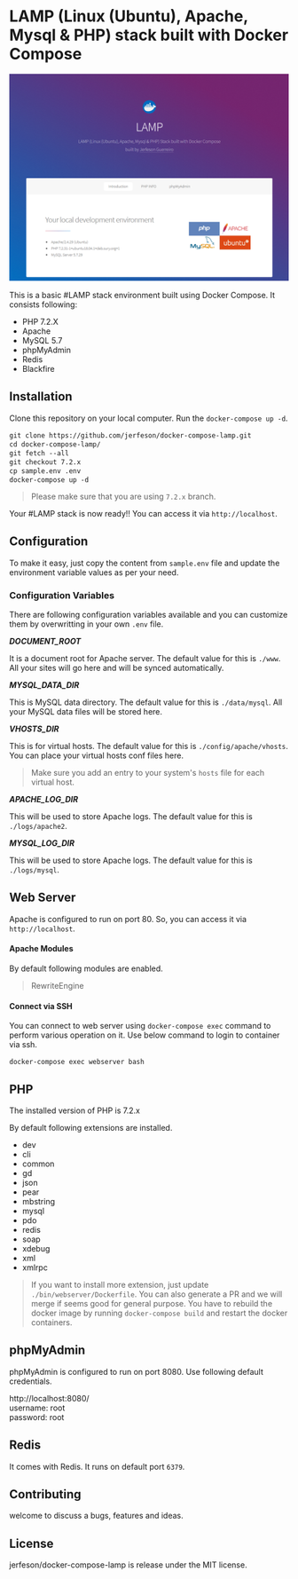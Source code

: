 # LAMP (Linux (Ubuntu), Apache, Mysql & PHP) stack built with Docker Compose

![Landing Page](screenshot.png)

This is a basic #LAMP stack environment built using Docker Compose. It consists following:

- PHP 7.2.X
- Apache 
- MySQL 5.7
- phpMyAdmin
- Redis
- Blackfire

## Installation
Clone this repository on your local computer. Run the `docker-compose up -d`.

```shell
git clone https://github.com/jerfeson/docker-compose-lamp.git
cd docker-compose-lamp/
git fetch --all
git checkout 7.2.x
cp sample.env .env
docker-compose up -d
```
> Please make sure that you are using `7.2.x` branch.

Your #LAMP stack is now ready!! You can access it via `http://localhost`.

## Configuration

To make it easy, just copy the content from `sample.env` file and update the environment variable values as per your need.

### Configuration Variables

There are following configuration variables available and you can customize them by overwritting in your own `.env` file.

_**DOCUMENT_ROOT**_

It is a document root for Apache server. The default value for this is `./www`. All your sites will go here and will be synced automatically.

_**MYSQL_DATA_DIR**_

This is MySQL data directory. The default value for this is `./data/mysql`. All your MySQL data files will be stored here.

_**VHOSTS_DIR**_

This is for virtual hosts. The default value for this is `./config/apache/vhosts`. You can place your virtual hosts conf files here.

> Make sure you add an entry to your system's `hosts` file for each virtual host.

_**APACHE_LOG_DIR**_

This will be used to store Apache logs. The default value for this is `./logs/apache2`.

_**MYSQL_LOG_DIR**_

This will be used to store Apache logs. The default value for this is `./logs/mysql`.

## Web Server

Apache is configured to run on port 80. So, you can access it via `http://localhost`.

#### Apache Modules

By default following modules are enabled.

> RewriteEngine

#### Connect via SSH

You can connect to web server using `docker-compose exec` command to perform various operation on it. Use below command to login to container via ssh.

```shell
docker-compose exec webserver bash
```
## PHP

The installed version of PHP is 7.2.x

By default following extensions are installed.

- dev
- cli
- common
- gd
- json
- pear
- mbstring
- mysql
- pdo
- redis
- soap
- xdebug
- xml
- xmlrpc

> If you want to install more extension, just update `./bin/webserver/Dockerfile`. You can also generate a PR and we will merge if seems good for general purpose.
> You have to rebuild the docker image by running `docker-compose build` and restart the docker containers.

## phpMyAdmin

phpMyAdmin is configured to run on port 8080. Use following default credentials.

http://localhost:8080/  
username: root  
password: root

## Redis

It comes with Redis. It runs on default port `6379`.

## Contributing

welcome to discuss a bugs, features and ideas.

## License

jerfeson/docker-compose-lamp is release under the MIT license.